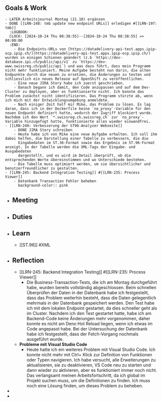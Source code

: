 ## Goals & Work
	- LATER Arbeitsjournal Montag (21.10) ergänzen
	- DONE [[LRN-248: tmb update new endpoint URLs]] erledigen #[[LRN-197: tmb]]
	  :LOGBOOK:
	  CLOCK: [2024-10-24 Thu 08:38:55]--[2024-10-24 Thu 08:38:55] =>  00:00:00
	  :END:
		- Die Endpoints-URLs von [https://datadelivery-api-test.apps.ipip-ocp.ipip.ch/](https://datadelivery-api-test.apps.ipip-ocp.ipip.ch/) wurden in einigen Schienen geändert (z.b `https://dev-database.ipi.ch/public/api/v1` zu `https://dev-www.swissreg.ch/public/api`) und was dazu führt, dass mein Programm nicht mehr funktioniert. Meine Aufgabe besteht nun darin, die alten Endpunkte durch die neuen zu ersetzen, die Änderungen zu testen und schliesslich ein neues Release auf OpenShift zu veröffentlichen.
		- Eine neue JIRA Story habe ich zuerst geschrieben.
		- Danach begann ich damit, den Code anzupassen und auf dem Dev-Cluster zu deployen, aber es funktionierte nicht. Ich konnte das Problem zunächst nicht identifizieren. Das Programm stürzte ab, wenn ich mich mit der Entwicklungsumgebung anmeldete.
		- Nach einiger Zeit half mir Mike, das Problem zu lösen. Es lag daran, dass ich in der Dockerfile keine `no_proxy`-Variable für den neuen Endpunkt definiert hatte, wodurch der Zugriff blockiert wurde. Nachdem ich den Wert `*.swissreg.ch,swissreg.ch` zur `no_proxy`-Variable hinzugefügt hatte, funktionierte alles wieder einwandfrei.
	- [[LRN-249: Verbesserung der ST96-Analyzer Webseite]]
		- DONE JIRA Story schreiben
		- Heute habe ich von Mike eine neue Aufgabe erhalten. Ich soll ihm dabei helfen, die Darstellung einer Tabelle zu verbessern, die die 
		  Eingabedaten im ST.36-Format sowie das Ergebnis im ST.96-Format anzeigt. In der Tabelle werden die XML-Tags der Eingabe- und Ausgabedaten 
		  dargestellt, und es wird im Detail überprüft, ob die entsprechenden Werte übereinstimmen und wo Unterschiede bestehen.
		- Die Tabelle muss optimiert werden, um sie übersichtlicher und benutzerfreundlicher zu gestalten.
	- [[LRN-245: Backend Integration Testing]] #[[LRN-235: Process Viewer]]
		- Datenbank Transaction Fehler beheben
		  background-color:: pink
- ## Meeting
- ## Duties
- ## Learn
	- [[ST.96]] #XML
- ## Reflection
	- [[LRN-245: Backend Integration Testing]] #[[LRN-235: Process Viewer]]
		- Die Business-Transaction-Tests, die ich am Montag durchgeführt habe, wurden bereits vollständig abgeschlossen. Beim schnellen Überprüfen der 
		  Daten in der Datenbank habe ich festgestellt, dass das Problem weiterhin besteht, dass die Daten gelegentlich mehrmals in der Datenbank 
		  gespeichert werden. Den Test habe ich mit dem lokalen Endpoint gestartet, da dies schneller geht als im Cluster. Nachdem ich den Test 
		  gestartet hatte, habe ich am Backend-Code keine Änderungen mehr vorgenommen, daher konnte es nicht am Deno Hot Reload liegen, wenn ich 
		  etwas im Code angepasst habe. Bei der Untersuchung der Datenbank habe ich festgestellt, dass der Fetch-Vorgang nochmals ausgeführt wurde.
	- **Probleme mit Visual Studio Code**
		- Heute hatte ich ein weiteres Problem mit Visual Studio Code. Ich konnte nicht mehr mit Ctrl+ Klick zur Definition von Funktionen oder 
		  Typen navigieren. Ich habe versucht, alle Erweiterungen zu aktualisieren, sie zu deaktivieren, VS Code neu zu starten und dann 
		  wieder zu aktivieren, aber es funktioniert immer noch nicht. Das verlangsamt meinen Arbeitsfortschritt, da ich global im Projekt suchen 
		  muss, um die Definitionen zu finden. Ich muss noch eine Lösung finden, um dieses Problem zu beheben.
-
-